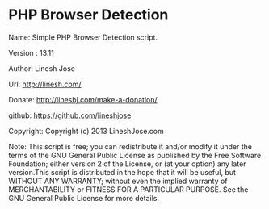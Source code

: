 PHP Browser Detection
=====================
Name: Simple PHP Browser Detection script.

Version : 13.11

Author: Linesh Jose

Url: http://linesh.com/

Donate:  http://lineshj.com/make-a-donation/

github: https://github.com/lineshjose

Copyright: Copyright (c) 2013 LineshJose.com


Note: This script is free; you can redistribute it and/or modify  it under the terms of the GNU General Public License as published by the Free Software Foundation; either version 2 of the License, or (at your option) any later version.This script is distributed in the hope 
that it will be useful,   but WITHOUT ANY WARRANTY; without even the implied warranty of MERCHANTABILITY or FITNESS FOR A PARTICULAR PURPOSE. 	See the  GNU General Public License for more details.
